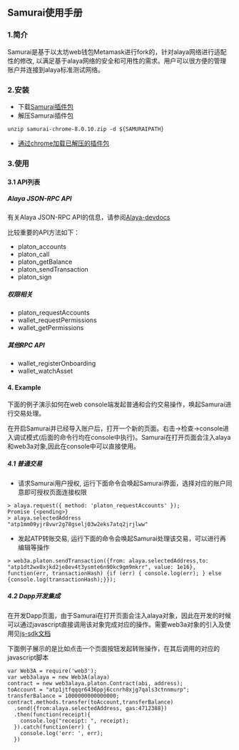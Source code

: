 ## Samurai使用手册

### 1.简介
Samurai是基于以太坊web钱包Metamask进行fork的，针对alaya网络进行适配性的修改, 以满足基于alaya网络的安全和可用性的需求。用户可以很方便的管理账户并连接到alaya标准测试网络。

### 2.安装

+ 下载[Samurai插件包](https://github.com/fksyuan/metamask-extension/releases/download/alaya-v8.0.10/samurai-chrome-8.0.10.zip)
+ 解压Samurai插件包
```
unzip samurai-chrome-8.0.10.zip -d ${SAMURAIPATH}
```
+ [通过chrome加载已解压的插件包](./add-to-chrome.md)

### 3.使用

#### 3.1 API列表

##### Alaya JSON-RPC API
有关Alaya JSON-RPC API的信息，请参阅[Alaya-devdocs](https://devdocs.alaya.network/alaya-devdocs/zh-CN/Json_Rpc/)

比较重要的API方法如下：
+ platon_accounts
+ platon_call
+ platon_getBalance
+ platon_sendTransaction
+ platon_sign

##### 权限相关
+ platon_requestAccounts
+ wallet_requestPermissions
+ wallet_getPermissions

##### 其他RPC API
+ wallet_registerOnboarding
+ wallet_watchAsset

#### 4. Example
下面的例子演示如何在web console端发起普通和合约交易操作，唤起Samurai进行交易处理。

在开启Samurai并已经导入账户后，打开一个新的页面。右击->检查->console进入调试模式(后面的命令行均在console中执行)。Samurai在打开页面会注入alaya和web3a对象,因此在console中可以直接使用。
##### 4.1 普通交易
+ 请求Samurai用户授权, 运行下面命令会唤起Samurai界面，选择对应的账户同意即可授权页面连接权限
```
> alaya.request({ method: 'platon_requestAccounts' });
Promise {<pending>}
> alaya.selectedAddress
"atp1mm09yjr8vwr2g78gselj03w2eks7atq2jrjlww"
```
+ 发起ATP转账交易, 运行下面的命令会唤起Samurai处理该交易，可以进行再编辑等操作
```
> web3a.platon.sendTransaction({from: alaya.selectedAddress,to: "atp1dt2wx0xjkd2je8ev4t3ysmte6n90kc9gm9mkrr", value: 1e16}, function(err, transactionHash) {if (err) { console.log(err); } else {console.log(transactionHash);}});
```

##### 4.2 Dapp开发集成
在开发Dapp页面，由于Samurai在打开页面会注入alaya对象，因此在开发的时候可以通过javascript直接调用该对象完成对应的操作。需要web3a对象的引入及使用见[js-sdk文档](https://devdocs.alaya.network/alaya-devdocs/zh-CN/JS_SDK/)

下面例子展示的是比如点击一个页面按钮发起转账操作，在其后调用的对应的javascript脚本

```
var Web3A = require('web3');
var web3alaya = new Web3A(alaya)
contract = new web3alaya.platon.Contract(abi, address);
toAccount = "atp1jtfqqqr6436ppj6ccnrh8xjg7qals3ctnnmurp";
transferBalance = 1000000000000000;
contract.methods.transfer(toAccount,transferBalance)
  .send({from:alaya.selectedAddress, gas:4712388})
  .then(function(receipt){
    console.log("receipt: ", receipt);
  }).catch(function(err) {
    console.log('err: ', err);
  })
```

